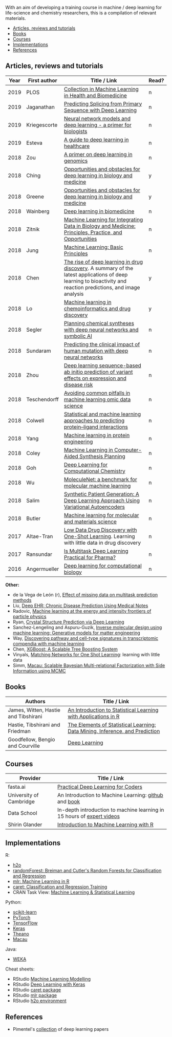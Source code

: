 With an aim of developing a training course in machine / deep learning for life-science and chemistry researchers, this is a compilation of relevant materials.

- [Articles, reviews and tutorials](#articles-reviews-and-tutorials)
- [Books](#books)
- [Courses](#courses)
- [Implementations](#implementations)
- [References](#references)


## Articles, reviews and tutorials

Year | First author | Title / Link | Read?
-----|--------------|--------------|------
2019 | PLOS | [Collection in Machine Learning in Health and Biomedicine](https://collections.plos.org/mlforhealth) | n
2019 | Jaganathan | [Predicting Splicing from Primary Sequence with Deep Learning](https://www.sciencedirect.com/science/article/pii/S0092867418316295) | n
2019 | Kriegescorte | [Neural network models and deep learning - a primer for biologists](https://arxiv.org/abs/1902.04704) | n
2019 | Esteva | [A guide to deep learning in healthcare](https://www.nature.com/articles/s41591-018-0316-z) | n
2018 | Zou | [A primer on deep learning in genomics](https://www.nature.com/articles/s41588-018-0295-5) | n
2018 | Ching | [Opportunities and obstacles for deep learning in biology and medicine](https://royalsocietypublishing.org/doi/full/10.1098/rsif.2017.0387) | y
2018 | Greene | [Opportunities and obstacles for deep learning in biology and medicine](https://github.com/greenelab/deep-review) | y
2018 | Wainberg | [Deep learning in biomedicine](https://www.nature.com/articles/nbt.4233) | n
2018 | Zitnik | [Machine Learning for Integrating Data in Biology and Medicine: Principles, Practice, and Opportunities](https://arxiv.org/abs/1807.00123) | n
2018 | Jung | [Machine Learning: Basic Principles](https://arxiv.org/abs/1805.05052) | n
2018 | Chen | [The rise of deep learning in drug discovery](https://www.sciencedirect.com/science/article/pii/S1359644617303598). A summary of the latest applications of deep learning to bioactivity and reaction predictions, and image analysis | y
2018 | Lo | [Machine learning in chemoinformatics and drug discovery](https://www.sciencedirect.com/science/article/pii/S1359644617304695) | y
2018 | Segler | [Planning chemical syntheses with deep neural networks and symbolic AI](https://www.nature.com/articles/nature25978) | n
2018 | Sundaram | [Predicting the clinical impact of human mutation with deep neural networks](https://www.nature.com/articles/s41588-018-0167-z) | n
2018 | Zhou | [Deep learning sequence-based ab initio prediction of variant effects on expression and disease risk](https://www.nature.com/articles/s41588-018-0160-6) | n
2018 | Teschendorff | [Avoiding common pitfalls in machine learning omic data science](https://www.nature.com/articles/s41563-018-0241-z) | n
2018 | Colwell | [Statistical and machine learning approaches to predicting protein–ligand interactions](https://www.sciencedirect.com/science/article/pii/S0959440X17301525?via%3Dihub) | n
2018 | Yang | [Machine learning in protein engineering](https://arxiv.org/abs/1811.10775) | n
2018 | Coley | [Machine Learning in Computer-Aided Synthesis Planning](https://pubs.acs.org/doi/10.1021/acs.accounts.8b00087) | n
2018 | Goh | [Deep Learning for Computational Chemistry](https://arxiv.org/abs/1701.04503) | n
2018 | Wu | [MoleculeNet: a benchmark for molecular machine learning](http://pubs.rsc.org/en/content/articlehtml/2017/sc/c7sc02664a) | n
2018 | Salim | [Synthetic Patient Generation: A Deep Learning Approach Using Variational Autoencoders](https://arxiv.org/abs/1808.06444) | n
2018 | Butler | [Machine learning for molecular and materials science](https://www.nature.com/articles/s41586-018-0337-2) | n
2017 | Altae-Tran | [Low Data Drug Discovery with One-Shot Learning](https://pubs.acs.org/doi/10.1021/acscentsci.6b00367). Learning with little data in drug discovery | n
2017 | Ransundar | [Is Multitask Deep Learning Practical for Pharma?](https://pubs.acs.org/doi/abs/10.1021/acs.jcim.7b00146) | n
2016 | Angermueller | [Deep learning for computational biology](https://onlinelibrary.wiley.com/doi/abs/10.15252/msb.20156651) | n

**Other:**

- de la Vega de León (r), [Effect of missing data on multitask prediction methods](https://jcheminf.biomedcentral.com/articles/10.1186/s13321-018-0281-z)
- Liu, [Deep EHR: Chronic Disease Prediction Using Medical Notes](https://arxiv.org/abs/1808.04928)
- Radovic, [Machine learning at the energy and intensity frontiers of particle physics](https://www.nature.com/articles/s41586-018-0361-2)
- Ryan, [Crystal Structure Prediction via Deep Learning](https://pubs.acs.org/doi/10.1021/jacs.8b03913)
- Sanchez-Lengeling and Aspuru-Guzik, [Inverse molecular design using machine learning: Generative models for matter engineering](http://science.sciencemag.org/content/361/6400/360)
- Way, [Discovering pathway and cell-type signatures in transcriptomic compendia with machine learning](https://peerj.com/preprints/27229/)
- Chen, [XGBoost: A Scalable Tree Boosting System](https://dl.acm.org/citation.cfm?id=2939785)
- Vinyals, [Matching Networks for One Shot Learning](http://papers.nips.cc/paper/6385-matching-networks-for-one-shot-learning): learning with little data
- Simm, [Macau: Scalable Bayesian Multi-relational Factorization with Side Information using MCMC](https://arxiv.org/abs/1509.04610)


## Books

Authors | Title / Link
--------|-------------
James, Witten, Hastie and Tibshirani | [An Introduction to Statistical Learning with Applications in R](http://www-bcf.usc.edu/~gareth/ISL/)
Hastie, Tibshirani and Friedman | [The Elements of Statistical Learning: Data Mining, Inference, and Prediction](https://web.stanford.edu/~hastie/ElemStatLearn/)
Goodfellow, Bengio and Courville | [Deep Learning](http://www.deeplearningbook.org/)


## Courses

Provider | Title / Link 
---------|-------------
fasta.ai | [Practical Deep Learning for Coders](https://www.fast.ai/)
University of Cambridge | An Introduction to Machine Learning: [github](https://github.com/bioinformatics-training/intro-machine-learning-2018) and [book](https://bioinformatics-training.github.io/intro-machine-learning-2017/)
Data School | In-depth introduction to machine learning in 15 hours of [expert videos](https://www.dataschool.io/15-hours-of-expert-machine-learning-videos/)
Shirin Glander | [Introduction to Machine Learning with R](https://shirinsplayground.netlify.com/2018/06/intro_to_ml_workshop_heidelberg/)


## Implementations

R:

- [h2o](https://cran.r-project.org/web/packages/h2o/index.html)
- [randomForest: Breiman and Cutler's Random Forests for Classification and Regression](https://cran.r-project.org/web/packages/randomForest/index.html)
- [mlr: Machine Learning in R](https://cran.r-project.org/web/packages/mlr/index.html)
- [caret: Classification and Regression Training](https://cran.r-project.org/web/packages/caret/index.html)
- CRAN Task View: [Machine Learning & Statistical Learning](https://cran.r-project.org/web/views/MachineLearning.html)

Python:

- [scikit-learn](http://scikit-learn.org)
- [PyTorch](https://pytorch.org/)
- [TensorFlow](https://www.tensorflow.org/)
- [Keras](https://keras.io/)
- [Theano](http://deeplearning.net/software/theano/)
- [Macau](https://github.com/jaak-s/macau)

Java:

- [WEKA](https://www.cs.waikato.ac.nz/~ml/weka/)

Cheat sheets:

- RStudio [Machine Learning Modelling](https://github.com/rstudio/cheatsheets/raw/master/Machine%20Learning%20Modelling%20in%20R.pdf)
- RStudio [Deep Learning with Keras](https://github.com/rstudio/cheatsheets/raw/master/keras.pdf)
- RStudio [caret package](https://github.com/rstudio/cheatsheets/raw/master/caret.pdf)
- RStudio [mlr package](https://github.com/rstudio/cheatsheets/raw/master/mlr.pdf)
- RStudio [h2o environment](https://github.com/rstudio/cheatsheets/raw/master/h2o.pdf)


## References

- Pimentel's [collection](https://github.com/pimentel/deep_learning_papers) of deep learning papers

